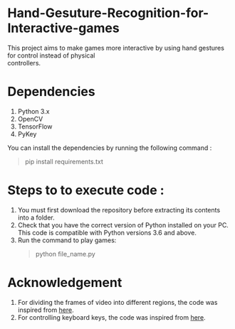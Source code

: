 # Hand-Gesuture-Recognition-for-Interactive-games
This project aims to make games more interactive by using hand gestures for control instead of physical  
controllers. 
# Dependencies

1. Python 3.x
2. OpenCV
3. TensorFlow
4. PyKey

You can install the dependencies by running the following command :
>pip install requirements.txt

# Steps to to execute code :

1. You must first download the repository before extracting its contents into a folder.
2. Check that you have the correct version of Python installed on your PC. This code is compatible with Python versions 3.6 and above.
3. Run the command to play games:
   >python file_name.py

# Acknowledgement
1. For dividing the frames of video into different regions, the code was inspired from [here](https://github.com/uvipen/AirGesture).
2. For controlling keyboard keys, the code was inspired from [here](https://github.com/gauthsvenkat/pyKey).


